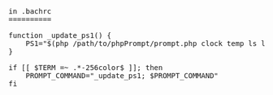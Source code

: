 <pre>
in .bachrc
==========

function _update_ps1() {
    PS1="$(php /path/to/phpPrompt/prompt.php clock temp ls load disk alert userandhost workdir git)"
}

if [[ $TERM =~ .*-256color$ ]]; then
    PROMPT_COMMAND="_update_ps1; $PROMPT_COMMAND"
fi
